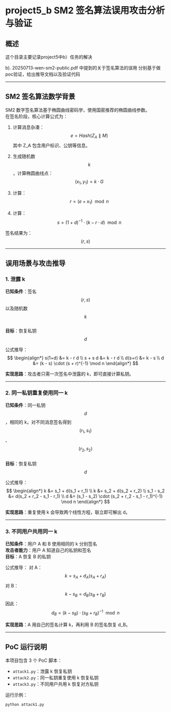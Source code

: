 # project5_b SM2 签名算法误用攻击分析与验证

## 概述
这个目录主要记录project5中b）任务的解决

b). 20250713-wen-sm2-public.pdf 中提到的关于签名算法的误用 分别基于做poc验证，给出推导文档以及验证代码

---

## SM2 签名算法数学背景

SM2 数字签名算法基于椭圆曲线密码学，使用国密推荐的椭圆曲线参数。  
在签名阶段，核心计算公式为：

1. 计算消息杂凑：
   $$ e = Hash(Z_A \parallel M) $$
   其中 Z_A 包含用户标识、公钥等信息。

2. 生成随机数 $$ k $$，计算椭圆曲线点：
   $$ (x_1, y_1) = k \cdot G $$

3. 计算：
   $$ r = (e + x_1) \mod n $$

4. 计算：
   $$ s = (1 + d)^{-1} \cdot (k - r \cdot d) \mod n $$

签名结果为：
$$ (r, s) $$

---

## 误用场景与攻击推导

### 1. 泄露 k

**已知条件**：签名 $$ (r, s) $$ 以及随机数 $$ k $$  
**目标**：恢复私钥 $$ d $$

公式推导：
$$
\begin{align*}
s(1+d) &= k - r d \\
s + s d &= k - r d \\
d(s+r) &= k - s \\
d &= (k - s) \cdot (s + r)^{-1} \mod n
\end{align*}
$$

**实现思路**：攻击者只需一次签名中泄露的 k，即可直接计算私钥。

---

### 2. 同一私钥重复使用同一 k

**已知条件**：同一私钥 $$ d $$，相同的 k，对不同消息签名得到 $$ (r_1, s_1) $$、$$ (r_2, s_2) $$  
**目标**：恢复私钥 $$ d $$

公式推导：
$$
\begin{align*}
k &= s_1 + d(s_1 + r_1) \\
k &= s_2 + d(s_2 + r_2) \\
s_1 - s_2 &= d(s_2 + r_2 - s_1 - r_1) \\
d &= (s_1 - s_2) \cdot (s_2 + r_2 - s_1 - r_1)^{-1} \mod n
\end{align*}
$$

**实现思路**：重复使用 k 会导致两个线性方程，联立即可解出 d。

---

### 3. 不同用户共用同一 k

**已知条件**：用户 A 和 B 使用相同的 k 分别签名  
**攻击者能力**：用户 A 知道自己的私钥和签名  
**目标**：A 恢复 B 的私钥

公式推导：
对 A：
$$ k = s_A + d_A(s_A + r_A) $$
对 B：
$$ k - s_B = d_B(s_B + r_B) $$
因此：
$$ d_B = (k - s_B) \cdot (s_B + r_B)^{-1} \mod n $$

**实现思路**：A 用自己的签名计算 k，再利用 B 的签名恢复 d_B。

---

## PoC 运行说明

本项目包含 3 个 PoC 脚本：
- `attack1.py`：泄露 k 恢复私钥
- `attack2.py`：同一私钥重复使用 k 恢复私钥
- `attack3.py`：不同用户共用 k 恢复对方私钥

运行示例：
```bash
python attack1.py
